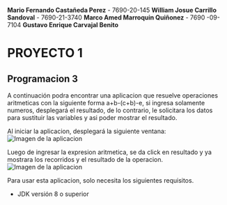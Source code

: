 **Mario Fernando Castañeda Perez** - 7690-20-145
**William Josue Carrillo Sandoval** - 7690-21-3740
**Marco Amed Marroquin Quiñonez** - 7690 -09-7104
**Gustavo Enrique Carvajal Benito**
# PROYECTO 1
## Programacion 3

A continuación podra encontrar una aplicacion que resuelve operaciones aritmeticas con la siguiente forma a+b-(c+b)-e, si ingresa solamente numeros, desplegará el resultado, de lo contrario, le solicitara los datos para sustituir las variables y asi poder mostrar el resultado.

Al iniciar la aplicacion, desplegará la siguiente ventana: 
![Imagen de la aplicacion](/images/imagen1.jpg)

Luego de ingresar la expresion aritmetica, se da click en resultado y ya mostrara los recorridos y el resultado de la operacion.
![Imagen de la aplicacion](/images/imagen2.jpg)

Para usar esta aplicacion, solo necesita los siguientes requisitos.
- JDK versión 8 o superior

